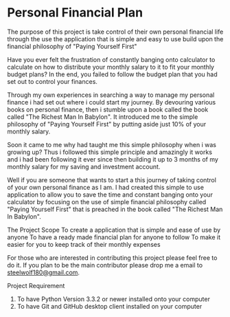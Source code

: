 Personal Financial Plan
=====================

The purpose of this project is take control of their own personal financial life through the use the application that is simple and easy to use build upon the financial philosophy of "Paying Yourself First"

Have you ever felt the frustration of constantly banging onto calculator to calculate on how to distribute your monthly salary to it to fit your monthly budget plans? In the end, you failed to follow the budget plan that you had set out to control your finances.

Through my own experiences in searching a way to manage my personal finance i had set out where i could start my journey. By devouring various books on personal finance, then i stumble upon a book called the book called "The Richest Man In Babylon". It introduced me to the simple philosophy of "Paying Yourself First" by putting aside just 10% of your monthly salary.

Soon it came to me why had taught me this simple philosophy when i was growing up? Thus i followed this simple principle and amazingly it works and i had been following it ever since then building it up to 3 months of my monthly salary for my saving and investment account.

Well if you are someone that wants to start a this journey of taking control of your own personal finance as I am. I had created this simple to use application to allow you to save the time and constant banging onto your calculator by focusing on the use of simple financial philosophy called "Paying Yourself First" that is preached in the book called "The Richest Man In Babylon".

The Project Scope
To create a application that is simple and ease of use by anyone
To have a ready made financial plan for anyone to follow
To make it easier for you to keep track of their monthly expenses

For those who are interested in contributing this project please feel free to do it. If you plan to be the main contributor please drop me a email to steelwolf180@gmail.com.

Project Requirement
1) To have Python Version 3.3.2 or newer installed onto your computer
2) To have Git and GitHub desktop client installed on your computer
